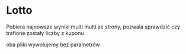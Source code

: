 # Lotto
Pobiera najnowsze wyniki multi multi ze strony, pozwala sprawdzić czy trafione zostały liczby z kuponu

oba pliki wywołujemy bez parametrów
